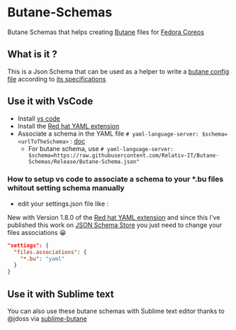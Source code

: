 # Butane-Schemas

Butane Schemas that helps creating [Butane](https://coreos.github.io/butane/specs/) files for [Fedora Coreos](https://getfedora.org/fr/coreos?stream=stable)

## What is it ?

This is a Json Schema that can be used as a helper to write a [butane config file](https://github.com/coreos/butane) according to [its specifications](https://github.com/coreos/butane/tree/main/docs)

## Use it with VsCode

- Install [vs code](https://github.com/microsoft/vscode)
- Install the [Red hat YAML extension](https://github.com/redhat-developer/vscode-yaml)
- Associate a schema in the YAML file `# yaml-language-server: $schema=<urlToTheSchema>` : [doc](https://github.com/redhat-developer/vscode-yaml#associating-a-schema-to-a-glob-pattern-via-yamlschemas)
  - For butane schema, use `# yaml-language-server: $schema=https://raw.githubusercontent.com/Relativ-IT/Butane-Schemas/Release/Butane-Schema.json"`

### How to setup vs code to associate a schema to your *.bu files whitout setting schema manually

- edit your settings.json file like :

New with Version 1.8.0 of the [Red hat YAML extension](https://github.com/redhat-developer/vscode-yaml) and since this I've published this work on [JSON Schema Store](https://www.schemastore.org/json/) you just need to change your files associations :grinning:

```JSON
"settings": {
  "files.associations": {
    "*.bu": "yaml"
  }
}
```

## Use it with Sublime text

You can also use these butane schemas with Sublime text editor thanks to @jdoss via [sublime-butane](https://github.com/jdoss/sublime-butane)
